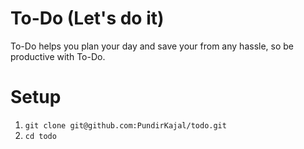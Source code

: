 # To-Do (Let's do it)

To-Do helps you plan your day and save your from any hassle, so be productive with To-Do.

# Setup

1. `git clone git@github.com:PundirKajal/todo.git`
2. `cd todo`
